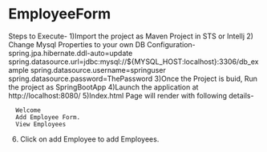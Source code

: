# EmployeeForm
Steps to Execute-
1)Import the project as Maven Project in STS or Intellj
2) Change Mysql Properties to your own DB Configuration-
   spring.jpa.hibernate.ddl-auto=update
   spring.datasource.url=jdbc:mysql://${MYSQL_HOST:localhost}:3306/db_example
   spring.datasource.username=springuser
   spring.datasource.password=ThePassword
 3)Once the Project is buid, Run the project as SpringBootApp
 4)Launch the application at http://localhost:8080/
 5)Index.html Page will render with following details-
 
      Welcome
      Add Employee Form.
      View Employees
 6) Click on add Employee to add Employees.   
    
    
